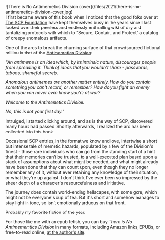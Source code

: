 <!--
.. title: There is no Antimemetics Division, by qntm
.. slug: there-is-no-antimemetics-division
.. date: 2021-05-10 13:50:52 UTC-05:00
.. tags: media,books,novel,science-fiction,fiction,epub,free-to-read
.. category: 
.. link: 
.. description: 
.. type: text
-->

<span style="float: left">
![There is No Antimemetics Division cover](/files/2021/there-is-no-antimemetics-division-cover.jpg)
</span>

I first became aware of this book when I noticed that the good folks over
at [The SCP Foundation](http://www.scpwiki.com/) have kept themselves busy in
the years since I last looked over their peerless and endlessly enthralling
wiki of dry and tantalizing protocols with which to "Secure, Contain, and
Protect" a catalog of creepy anomalous artifacts.

One of the arcs to break the churning surface of that crowdsourced
fictional millieu is that of the
[Antimemetics Division](http://scp-wiki.wikidot.com/antimemetics-division-hub):

*"An antimeme is an idea which, by its intrinsic nature, discourages people
from spreading it. Think of ideas that you wouldn't share - passwords,
taboos, shameful secrets.*

*Anomalous antimemes are another matter entirely. How do you contain
something you can't record, or remember? How do you fight an enemy when you
can never even know you're at war?*

*Welcome to the Antimemetics Division.*

*No, this is not your first day."*

Intruiged, I started clicking around, and as is the way of SCP, discovered
many hours had passed. Shortly afterwards, I realized the arc has been
collected into this book.

Occasional SCP entries, in the format we know and love, intertwine a short but
intense tale of memetic hazards, populated by a few of the Division's
finest - those rare individuals who can go from the standing start of a hint
that their memories can't be trusted, to a well-executed plan based upon
a stack of assumptions about what might be needed, and what might already have
been done that they can count upon, even though they no longer remember any of
it, without ever retaining any knowledge of their situation, or what they're up
against. I don't think I've ever been so impressed by the sheer depth of a
character's resourcefulness and initiative.

The journey does contain world-ending hellscapes, with some gore, which might
not be everyone's cup of tea. But it's short and somehow manages to stay light
in tone, so isn't emotionally arduous on that front.

Probably my favorite fiction of the year.

For those like me with an epub fetish,
you can buy *There is No Antimememtics Division* in many formats,
including Amazon links, EPUBs, or free-to-read online,
[at the author's site](https://qntm.org/scp).

<br style="clear: left" />

